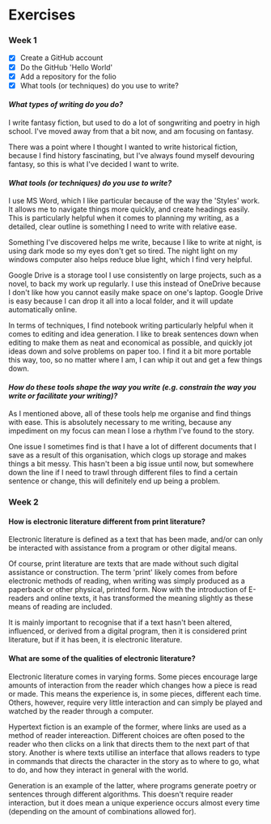 # Exercises

### Week 1

- [x] Create a GitHub account
- [x] Do the GitHub 'Hello World'
- [x] Add a repository for the folio
- [x] What tools (or techniques) do you use to write?

#### ***What types of writing do you do?***

I write fantasy fiction, but used to do a lot of songwriting and poetry in high school. I've moved away from that a bit now, and am focusing on fantasy.

There was a point where I thought I wanted to write historical fiction, because I find history fascinating, but I've always found myself devouring fantasy, so this is what I've decided I want to write.

#### ***What tools (or techniques) do you use to write?***

I use MS Word, which I like particular because of the way the 'Styles' work. It allows me to navigate things more quickly, and create headings easily. This is particularly helpful when it comes to planning my writing, as a detailed, clear outline is something I need to write with relative ease.

Something I've discovered helps me write, because I like to write at night, is using dark mode so my eyes don't get so tired. The night light on my windows computer also helps reduce blue light, which I find very helpful.

Google Drive is a storage tool I use consistently on large projects, such as a novel, to back my work up regularly. I use this instead of OneDrive because I don't like how you cannot easily make space on one's laptop. Google Drive is easy because I can drop it all into a local folder, and it will update automatically online.

In terms of techniques, I find notebook writing particularly helpful when it comes to editing and idea generation. I like to break sentences down when editing to make them as neat and economical as possible, and quickly jot ideas down and solve problems on paper too. I find it a bit more portable this way, too, so no matter where I am, I can whip it out and get a few things down.

#### ***How do these tools shape the way you write (e.g. constrain the way you write or facilitate your writing)?***

As I mentioned above, all of these tools help me organise and find things with ease. This is absolutely necessary to me writing, because any impediment on my focus can mean I lose a rhythm I've found to the story.

One issue I sometimes find is that I have a lot of different documents that I save as a result of this organisation, which clogs up storage and makes things a bit messy. This hasn't been a big issue until now, but somewhere down the line if I need to trawl through different files to find a certain sentence or change, this will definitely end up being a problem.

### Week 2

#### How is electronic literature different from print literature?

Electronic literature is defined as a text that has been made, and/or can only be interacted with assistance from a program or other digital means.

Of course, print literature are texts that are made without such digital assistance or construction. The term 'print' likely comes from before electronic methods of reading, when writing was simply produced as a paperback or other physical, printed form. Now with the introduction of E-readers and online texts, it has transformed the meaning slightly as these means of reading are included.

It is mainly important to recognise that if a text hasn't been altered, influenced, or derived from a digital program, then it is considered print literature, but if it has been, it is electronic literature.

#### What are some of the qualities of electronic literature?

Electronic literature comes in varying forms. Some pieces encourage large amounts of interaction from the reader which changes how a piece is read or made. This means the experience is, in some pieces, different each time. Others, however, require very little interaction and can simply be played and watched by the reader through a computer.

Hypertext fiction is an example of the former, where links are used as a method of reader intereaction. Different choices are often posed to the reader who then clicks on a link that directs them to the next part of that story. Another is where texts utillise an interface that allows readers to type in commands that directs the character in the story as to where to go, what to do, and how they interact in general with the world.

Generation is an example of the latter, where programs generate poetry or sentences through different algorithms. This doesn't require reader interaction, but it does mean a unique experience occurs almost every time (depending on the amount of combinations allowed for).
